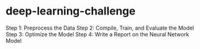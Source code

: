 # deep-learning-challenge

Step 1: Preprocess the Data
Step 2: Compile, Train, and Evaluate the Model
Step 3: Optimize the Model
Step 4: Write a Report on the Neural Network Model
